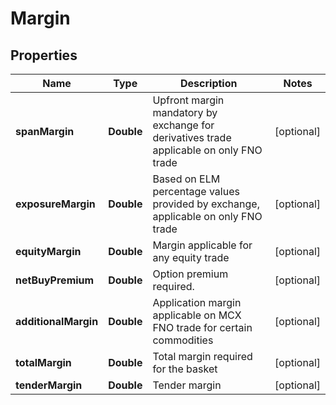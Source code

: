 # Margin

## Properties
Name | Type | Description | Notes
------------ | ------------- | ------------- | -------------
**spanMargin** | **Double** | Upfront margin mandatory by exchange for derivatives trade applicable on only FNO trade |  [optional]
**exposureMargin** | **Double** | Based on ELM percentage values provided by exchange, applicable on only FNO trade |  [optional]
**equityMargin** | **Double** | Margin applicable for any equity trade |  [optional]
**netBuyPremium** | **Double** | Option premium required. |  [optional]
**additionalMargin** | **Double** | Application margin applicable on MCX FNO trade for certain commodities |  [optional]
**totalMargin** | **Double** | Total margin required for the basket |  [optional]
**tenderMargin** | **Double** | Tender margin |  [optional]
